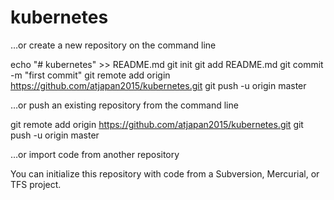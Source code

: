 # kubernetes

…or create a new repository on the command line

echo "# kubernetes" >> README.md
git init
git add README.md
git commit -m "first commit"
git remote add origin https://github.com/atjapan2015/kubernetes.git
git push -u origin master

…or push an existing repository from the command line

git remote add origin https://github.com/atjapan2015/kubernetes.git
git push -u origin master

…or import code from another repository

You can initialize this repository with code from a Subversion, Mercurial, or TFS project.
